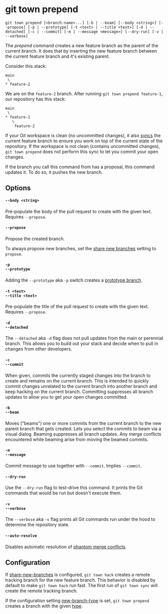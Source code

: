 # git town prepend

```command-summary
git town prepend [<branch-name>...] [-b | --beam] [--body <string>] [--propose] [-p | --prototype] [-t <text> | --title <text>] [-d | --detached] [-c | --commit] [-m | --message <message>] [--dry-run] [-v | --verbose]
```

The _prepend_ command creates a new feature branch as the parent of the current
branch. It does that by inserting the new feature branch between the current
feature branch and it's existing parent.

Consider this stack:

```
main
 \
* feature-2
```

We are on the `feature-2` branch. After running `git town prepend feature-1`,
our repository has this stack:

```
main
 \
* feature-1
   \
    feature-2
```

If your Git workspace is clean (no uncommitted changes), it also
[syncs](sync.md) the current feature branch to ensure you work on top of the
current state of the repository. If the workspace is not clean (contains
uncommitted changes), `git town prepend` does not perform this sync to let you
commit your open changes.

If the branch you call this command from has a proposal, this command updates
it. To do so, it pushes the new branch.

## Options

#### `--body <string>`

Pre-populate the body of the pull request to create with the given text.
Requires `--propose`.

#### `--propose`

Propose the created branch.

To always propose new branches, set the
[share new branches](../preferences/share-new-branches.md) setting to `propose`.

#### `-p`<br>`--prototype`

Adding the `--prototype` aka `-p` switch creates a
[prototype branch](../branch-types.md#prototype-branches).

#### `-t <text>`<br>`--title <text>`

Pre-populate the title of the pull request to create with the given text.
Requires `--propose`.

#### `-d`<br>`--detached`

The `--detached` aka `-d` flag does not pull updates from the main or perennial
branch. This allows you to build out your stack and decide when to pull in
changes from other developers.

#### `-c`<br>`--commit`

When given, commits the currently staged changes into the branch to create and
remains on the current branch. This is intended to quickly commit changes
unrelated to the current branch into another branch and keep hacking on the
current branch. Committing suppresses all branch updates to allow you to get
your open changes committed.

#### `-b`<br>`--beam`

Moves ("beams") one or more commits from the current branch to the new parent
branch that gets created. Lets you select the commits to beam via a visual
dialog. Beaming suppresses all branch updates. Any merge conflicts encountered
while beaming arise from moving the beamed commits.

#### `-m`<br>`--message`

Commit message to use together with `--commit`. Implies `--commit`.

#### `--dry-run`

Use the `--dry-run` flag to test-drive this command. It prints the Git commands
that would be run but doesn't execute them.

#### `-v`<br>`--verbose`

The `--verbose` aka `-v` flag prints all Git commands run under the hood to
determine the repository state.

#### `--auto-resolve`

Disables automatic resolution of
[phantom merge conflicts](../stacked-changes.md#avoid-phantom-merge-conflicts).

## Configuration

If [share-new-branches](../preferences/share-new-branches.md) is configured,
`git town hack` creates a remote tracking branch for the new feature branch.
This behavior is disabled by default to make `git town hack` run fast. The first
run of `git town sync` will create the remote tracking branch.

If the configuration setting
[new-branch-type](../preferences/new-branch-type.md) is set, `git town prepend`
creates a branch with the given [type](../branch-types.md).
